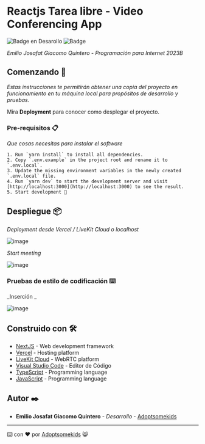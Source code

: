 # Reactjs Tarea libre - Video Conferencing App

   ![Badge en Desarollo](https://img.shields.io/badge/STATUS-Desarrollo%20Completo-blue)
   ![Badge](https://img.shields.io/pypi/status/aiogram.svg?style=flat-square)

_Emilio Josafat Giacomo Quintero - Programación para Internet 2023B_

## Comenzando 🚀

_Estas instrucciones te permitirán obtener una copia del proyecto en funcionamiento en tu máquina local para propósitos de desarrollo y pruebas._

Mira **Deployment** para conocer como desplegar el proyecto.


### Pre-requisitos 📋

_Que cosas necesitas para instalar el software_

```
1. Run `yarn install` to install all dependencies.
2. Copy `.env.example` in the project root and rename it to `.env.local`.
3. Update the missing environment variables in the newly created `.env.local` file.
4. Run `yarn dev` to start the development server and visit [http://localhost:3000](http://localhost:3000) to see the result.
5. Start development 🎉
```

## Despliegue 📦

_Deployment desde Vercel /  LiveKit Cloud o localhost_

![image](https://github.com/Adoptsomekids/Video-Conferencing-App/assets/83385717/2a10e576-fd37-4874-8341-0c1bd3e8ab85)

_Start meeting_

![image](https://github.com/Adoptsomekids/Video-Conferencing-App/assets/83385717/73c3189b-19df-427b-8a1c-1c77e9b777e1)

### Pruebas de estilo de codificación ⌨️

_Inserción _

![image](https://github.com/Adoptsomekids/Quiz-VueJS/assets/83385717/9497096f-640b-4c9f-94f2-50eab38d512d)

## Construido con 🛠️

* [NextJS](https://nextjs.org/) - Web development framework
* [Vercel](https://vercel.com/) -  Hosting platform
* [LiveKit Cloud](https://livekit.io/cloud) -  WebRTC platform
* [Visual Studio Code](https://code.visualstudio.com/) - Editor de Código
* [TypeScript](https://www.typescriptlang.org/) - Programming language
* [JavaScript](https://developer.mozilla.org/en-US/docs/Web/JavaScript) - Programming language

## Autor ✒️

* **Emilio Josafat Giacomo Quintero** - *Desarrollo* - [Adoptsomekids](https://github.com/Adoptsomekids)

---
⌨️ con ❤️ por [Adoptsomekids](https://github.com/Adoptsomekids) 😸
